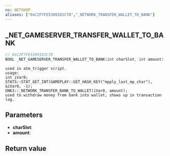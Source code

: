 ```yaml
---
ns: NETSHOP
aliases: ["0xC2F7FE5309181C7D","_NETWORK_TRANSFER_WALLET_TO_BANK"]
---
```

## _NET_GAMESERVER_TRANSFER_WALLET_TO_BANK

```c
// 0xC2F7FE5309181C7D
BOOL _NET_GAMESERVER_TRANSFER_WALLET_TO_BANK(int charSlot, int amount);
```

```
used in atm_trigger script.  
usage:  
int iVar0; STATS::STAT_GET_INT(GAMEPLAY::GET_HASH_KEY("mpply_last_mp_char"), &iVar0, -1);  
UNK3::_NETWORK_TRANSFER_BANK_TO_WALLET(iVar0, amount);  
used to withdraw money from bank into wallet, shows up in transaction log.  
```

## Parameters
* **charSlot**: 
* **amount**: 

## Return value
